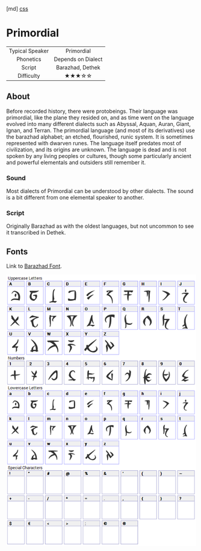 [md]
[css](-OCVFMyYfsylqoZPiW6l)

# Primordial

| | |
|:---:|:---:|
| Typical Speaker | Primordial |
| Phonetics | Depends on Dialect |
| Script | Barazhad, Dethek |
| Difficulty | ★★★☆☆ |

<div style="display: none;">
<!-- ★ ☆ -->
</div>

## About

Before recorded history, there were protobeings. Their language was primordial, like the plane they resided on, and as time went on the language evolved into many different dialects such as Abyssal, Aquan, Auran, Giant, Ignan, and Terran. The primordial language (and most of its derivatives) use the barazhad alphabet; an etched, flourished, runic system. It is sometimes represented with dwarven runes. The language itself predates most of civilization, and its origins are unknown. The language is dead and is not spoken by any living peoples or cultures, though some particularly ancient and powerful elementals and outsiders still remember it. 

### Sound

Most dialects of Primordial can be understood by other dialects. The sound is a bit different from one elemental speaker to another.

### Script

Originally Barazhad as with the oldest languages, but not uncommon to see it transcribed in Dethek.

## Fonts

Link to [Barazhad Font](https://github.com/Tougher-Together-DnD/default-game-assets/blob/main/fonts/barazhad.zip).

![img_center](https://raw.githubusercontent.com/Tougher-Together-DnD/default-game-assets/refs/heads/main/fonts/images/barazhad-font-charmap.png)

<div style="display: none;" id="easySpeakWords">
iram, sylve, bloop, loknok, loowoonu, crakeen, crieayk, hatlooshtim, yotfalakris
</div>

